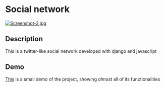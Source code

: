 # Social network

[![Screenshot-2.jpg](https://i.postimg.cc/nrqgsmGF/Screenshot-2.jpg)](https://postimg.cc/XB7QmpPm)

## Description
 This is a twitter-like social network developed with django and javascript

## Demo
[This](https://www.youtube.com/watch?v=PBqIY7VSPc4&ab_channel=F%C3%A1bioDavid) is a small demo of the project, showing _almost_ all of its functionalities
